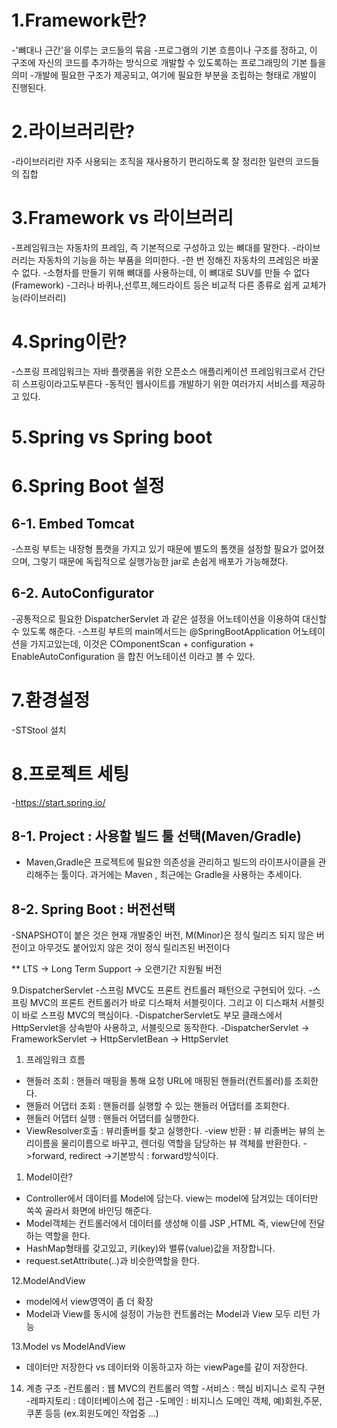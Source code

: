 # 1.Framework란?
-'뼈대나 근간'을 이루는 코드들의 묶음
-프로그램의 기본 흐름이나 구조를 정하고, 이 구조에 자신의 코드를 추가하는 방식으로 개발할 수 있도록하는 프로그래밍의 기본 틀을 의미
-개발에 필요한 구조가 제공되고, 여기에 필요한 부분을 조립하는 형태로 개발이 진행된다.




# 2.라이브러리란?
-라이브러리란 자주 사용되는 조직을 재사용하기 편리하도록 잘 정리한 일련의 코드들의 집합


# 3.Framework vs 라이브러리
-프레임워크는 자동차의 프레임, 즉 기본적으로 구성하고 있는 뼈대를 말한다.
-라이브러리는 자동차의 기능을 하는 부품을 의미한다.
-한 번 정해진 자동차의 프레임은 바꿀 수 없다.
-소형차를 만들기 위해 뼈대를 사용하는데, 이 뼈대로 SUV를 만들 수 없다(Framework)
-그러나 바퀴나,선루프,헤드라이트 등은 비교적 다른 종류로 쉽게 교체가능(라이브러리)


# 4.Spring이란?
-스프링 프레임워크는 자바 플랫폼을 위한 오픈소스 애플리케이션 프레임워크로서 간단히 스프링이라고도부른다
-동적인 웹사이트를 개발하기 위한 여러가지 서비스를 제공하고 있다.

# 5.Spring vs Spring boot


# 6.Spring Boot 설정

## 6-1. Embed Tomcat
-스프링 부트는 내장형 톰캣을 가지고 있기 때문에 별도의 톰캣을 설정할 필요가 없어졌으며,
그렇기 때문에 독립적으로 실행가능한 jar로 손쉽게 배포가 가능해졌다.

## 6-2. AutoConfigurator
-공통적으로 필요한 DispatcherServlet 과 같은 설정을 어노테이션을 이용하여 대신할 수 있도록 해준다.
-스프링 부트의 main메서드는 @SpringBootApplication 어노테이션을 가지고있는데,
 이것은 COmponentScan + configuration + EnableAutoConfiguration 을 합친 어노테이션 이라고 볼 수 있다.

# 7.환경설정
-STStool 설치


# 8.프로젝트 세팅
-https://start.spring.io/

## 8-1. Project : 사용할 빌드 툴 선택(Maven/Gradle)
- Maven,Gradle은 프로젝트에 필요한 의존성을 관리하고 빌드의 라이프사이클을 관리해주는 툴이다.
과거에는 Maven , 최근에는 Gradle을 사용하는 추세이다.

## 8-2. Spring Boot : 버전선택
-SNAPSHOT이 붙은 것은 현재 개발중인 버전, M(Minor)은 정식 릴리즈 되지 않은 버전이고 아무것도 붙어있지 않은 것이 정식 릴리즈된 버전이다

** LTS
-> Long Term Support 
-> 오랜기간 지원될 버전 


9.DispatcherServlet
-스프링 MVC도 프론트 컨트롤러 패턴으로 구현되어 있다.
-스프링 MVC의 프론트 컨트롤러가 바로 디스패처 서블릿이다.
그리고 이 디스패처 서블릿이 바로 스프링 MVC의 핵심이다.
-DispatcherServlet도 부모 클래스에서 HttpServlet을 상속받아 사용하고, 서블릿으로 동작한다.
-DispatcherServlet -> FrameworkServlet
	-> HttpServletBean -> HttpServlet 


1.  프레임워크 흐름
- 핸들러 조회 : 핸들러 매핑을 통해 요청 URL에 매핑된 핸들러(컨트롤러)를 조회한다.
- 핸들러 어댑터 조회 : 핸들러를 실행할 수 있는 핸들러 어댑터를 조회한다.
- 핸들러 어댑터 실행 : 핸들러 어댑터를 실행한다.
- ViewResolver호출 : 뷰리졸버를 찾고 실행한다.
-view 반환 : 뷰 리졸버는 뷰의 논리이름을 물리이름으로 바꾸고, 렌더링 역할을 담당하는 뷰 객체를 반환한다.
	->forward, redirect
	->기본방식 : forward방식이다.

1.  Model이란?
- Controller에서 데이터를 Model에 담는다. view는 model에 담겨있는 데이터만 쏙쏙 골라서 화면에 바인딩 해준다. 
- Model객체는 컨트롤러에서 데이터를 생성해 이를 JSP ,HTML 즉, view단에 전달하는 역할을 한다.
- HashMap형태를 갖고있고, 키(key)와 밸류(value)값을 저장합니다. 
- request.setAttribute(..)과 비슷한역할을 한다.


12.ModelAndView
- model에서 view영역이 좀 더 확장
- Model과 View를 동시에 설정이 가능한 컨트롤러는 Model과 View 모두 리턴 가능

13.Model vs ModelAndView
- 데이터만 저장한다 vs 데이터와 이동하고자 하는 viewPage를 같이 저장한다.

14. 계층 구조
-컨트롤러 : 웹 MVC의 컨트롤러 역할
-서비스 : 핵심 비지니스 로직 구현
-레파지토리 : 데이터베이스에 접근
-도메인 : 비지니스 도메인 객체, 예)회원,주문,쿠폰 등등 (ex.회원도메인 작업중 ...)
